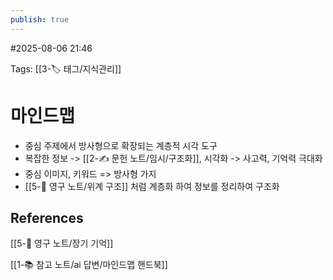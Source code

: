 ```yaml
---
publish: true
---
```

#2025-08-06 21:46

Tags: [[3-🏷️ 태그/지식관리]]

# 마인드맵
- 중심 주제에서 방사형으로 확장되는 계층적 시각 도구
- 복잡한 정보 -> [[2-✍️ 문헌 노트/임시/구조화]], 시각화 ->  사고력, 기억력 극대화
- 중심 이미지, 키워드 => 방사형 가지
- [[5-💎 영구 노트/위계 구조]] 처럼 계층화 하여 정보를 정리하여 구조화

## References
 [[5-💎 영구 노트/장기 기억]]
 
 [[1-📚 참고 노트/ai 답변/마인드맵 핸드북]]